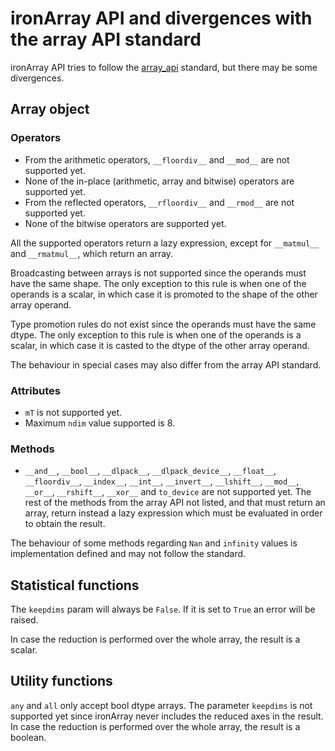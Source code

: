 # ironArray API and divergences with the array API standard

ironArray API tries to follow the [array_api](https://data-apis.org/array-api/latest/API_specification/index.html) standard, but there may be some divergences.

## Array object

### Operators

* From the arithmetic operators, `__floordiv__` and `__mod__` are not supported yet.
* None of the in-place (arithmetic, array and bitwise) operators are supported yet.
* From the reflected operators, `__rfloordiv__` and `__rmod__` are not supported yet.
* None of the bitwise operators are supported yet.

All the supported operators return a lazy expression, except for `__matmul__` and `__rmatmul__`, which return an array.

Broadcasting between arrays is not supported since the operands must have the same shape. The only exception to this rule is when one of the operands is a scalar, in which case it is promoted to the shape of the other array operand.

Type promotion rules do not exist since the operands must have the same dtype. The only exception to this rule is when one of the operands is a scalar, in which case it is casted to the dtype of the other array operand.

The behaviour in special cases may also differ from the array API standard.


### Attributes

* `mT` is not supported yet.
* Maximum `ndim` value supported is 8. 

### Methods

* `__and__`, `__bool__`, `__dlpack__`, `__dlpack_device__`, `__float__`, `__floordiv__`, `__index__`, `__int__`, `__invert__`, `__lshift__`, `__mod__`, `__or__`, `__rshift__`, `__xor__` and `to_device` are not supported yet. The rest of the methods from the array API not listed, and that must return an array, return instead a lazy expression which must be evaluated in order to obtain the result.

The behaviour of some methods regarding `Nan` and `infinity` values is implementation defined and may not follow the standard.

## Statistical functions

The `keepdims` param will always be `False`. If it is set to `True` an error will be raised.

In case the reduction is performed over the whole array, the result is a scalar.

## Utility functions

`any` and `all` only accept bool dtype arrays. The parameter `keepdims` is not supported yet since ironArray never includes the reduced axes in the result. In case the reduction is performed over the whole array, the result is a boolean.